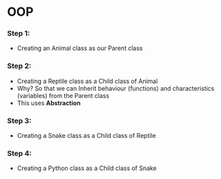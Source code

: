 # OOP
### Step 1:
- Creating an Animal class as our Parent class
### Step 2:
- Creating a Reptile class as a Child class of Animal
- Why? So that we can Inherit behaviour (functions) and characteristics (variables) from the Parent class
- This uses **Abstraction**
### Step 3:
- Creating a Snake class as a Child class of Reptile
### Step 4:
- Creating a Python class as a Child class of Snake
